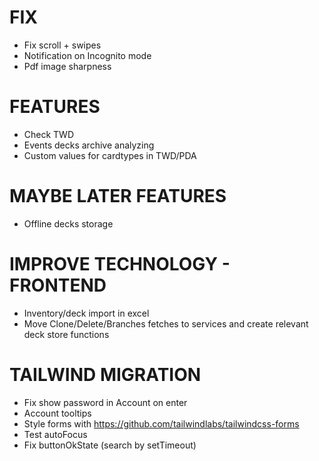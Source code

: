 # FIX
- Fix scroll + swipes
- Notification on Incognito mode
- Pdf image sharpness

# FEATURES
- Check TWD
- Events decks archive analyzing
- Custom values for cardtypes in TWD/PDA

# MAYBE LATER FEATURES
- Offline decks storage

# IMPROVE TECHNOLOGY - FRONTEND
- Inventory/deck import in excel
- Move Clone/Delete/Branches fetches to services and create relevant deck store functions

# TAILWIND MIGRATION
- Fix show password in Account on enter
- Account tooltips
- Style forms with https://github.com/tailwindlabs/tailwindcss-forms
- Test autoFocus
- Fix buttonOkState (search by setTimeout)
